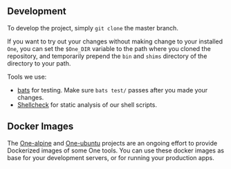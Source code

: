 ## Development

To develop the project, simply `git clone` the master branch.

If you want to try out your changes without making change to your installed `One`, you can set the `$One_DIR` variable to the path where you cloned the repository, and temporarily prepend the `bin` and `shims` directory of the directory to your path.

Tools we use:

- [bats](https://github.com/bats-core/bats-core) for testing. Make sure
  `bats test/` passes after you made your changes.
- [Shellcheck](https://github.com/koalaman/shellcheck) for static analysis of our shell scripts.

## Docker Images

The [One-alpine][one-alpine] and [One-ubuntu][one-ubuntu] projects are an
ongoing effort to provide Dockerized images of some One tools. You can use
these docker images as base for your development servers, or for running your
production apps.

[one-alpine]: https://github.com/vic/One-alpine
[one-ubuntu]: https://github.com/vic/One-ubuntu
